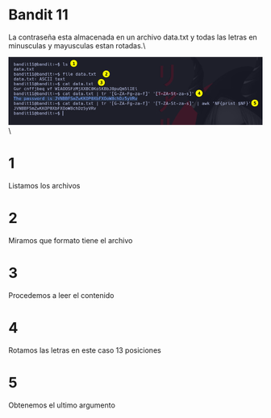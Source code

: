 # Bandit 11

La contraseña esta almacenada en un archivo data.txt y todas las letras en minusculas y mayusculas estan rotadas.\

![label text](imgs/01.png)\

# 1
Listamos los archivos
# 2
Miramos que formato tiene el archivo
# 3
Procedemos a leer el contenido
# 4
Rotamos las letras en este caso 13 posiciones
# 5
Obtenemos el ultimo argumento

